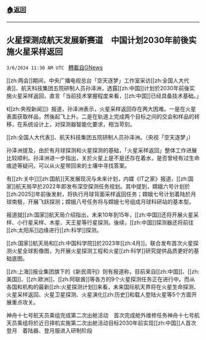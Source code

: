 ###  [:house:返回](README.md)
---


## 火星探测成航天发展新赛道　中国计划2030年前後实施火星采样返回
`3/6/2024 11:30 AM UTC ` [轉載自GNews](https://gnews.org/articles/2370466)

[[zh:两会]]期间，中央广播电视总台「空天逐梦」工作室采访[[zh:全国人大代表]]、航天科技集团五院研制人员孙泽洲，透露[[zh:中国]]计划於2030年前後实施火星采样返回，直言「当前技术掌握程度来看，[[zh:中国]]已经具备技术基础。」

《[[zh:央视新闻]]》报道，孙泽洲表示，火星采样返回存在两大困难。一是在火星表面获取样品，然後起飞上升。二是在轨道上完成两个目标之间的交会和样品的转移，在系统设计上，对探测器智能化要求，相当苛刻。

[[zh:全国人大代表]]、航天科技集团五院研制人员孙泽洲。（央视「空天逐梦」）

孙泽洲提及，由於有月球探测和火星探测的基础，「火星采样返回」整体工作进展比较顺利。孙泽洲进一步指出，关於火星上是不是还存在着水，是否曾经有过生命痕迹等疑问，可以从火星带回来的土壤中寻找答案。

有[[zh:关中]][[zh:国航]]天发展现况与未来计划，内媒《IT之家》报道，[[zh:国家]]航天局早於2022年即发布深空探测任务规划。其中提到，嫦娥六号计划於[[zh:2025]]年前後发射，将执行月球背面采样返回任务；嫦娥七号计划着陆於月球南极，开展飞跃探测；嫦娥八号任务将与嫦娥七号组成月球科研站的基本型。

报道就[[zh:国家]]航天局介绍指出，未来10年到15年，[[zh:中国]]还将开展火星采样、小行星采样、木星、天王星等行星探测。後续，[[zh:中国]]探测器还将前往[[zh:太阳系]]边缘进行[[zh:科学]]探测。

[[zh:国家]]航天局和[[zh:中国科学院]]於2023年[[zh:4月]]，联合发布首次火星探测火星全球影像图，为开展火星探测工程和火星[[zh:科学]]研究提供品质更好的基础底图。

[[zh:上海]]报业集团旗下的《新民周刊》则有报道称，目前来自[[zh:中国]]、[[zh:美国]]、[[zh:欧洲]]、[[zh:阿联酋]]等各方的9个火星探测任务正在进行中。而从各国和机构的最新[[zh:火星探测计划]]来看，未来国际航天界将在火星生命探测、火星采样返回、火星卫星探测、火星演化[[zh:历史]]和载人登陆火星等5个方面开展重点攻关。

神舟十七号航天员乘组完成第二次出舱活动　首次完成舱外维修任务神舟十七号航天员乘组将於近日择机实施第二次出舱活动目标2030年前实现[[zh:中国]]人首次登月　着陆器、登月服进入研制阶段
